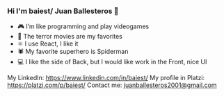 ### Hi I'm baiest/ Juan Ballesteros 👋

- :video_game: I’m like programming and play videogames
- 🎥 The terror movies are my favorites
- ⚛️ I use React, I like it
- 🕷️ My favorite superhero is Spiderman
- 💻 I like the side of Back, but I would like work in the Front, nice UI

My LinkedIn: https://www.linkedin.com/in/baiest/
My profile in Platzi: https://platzi.com/p/baiest/
Contact me: juanballesteros2001@gmail.com
